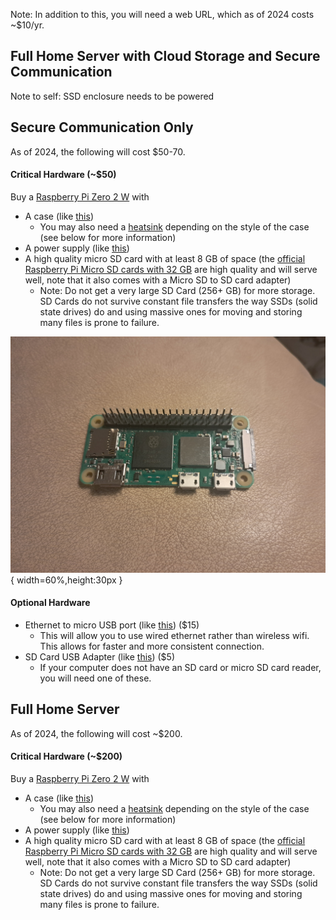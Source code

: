 Note: In addition to this, you will need a web URL, which as of 2024 costs \~$10/yr.

## __Full Home Server with Cloud Storage and Secure Communication__

Note to self: SSD enclosure needs to be powered

## __Secure Communication Only__

As of 2024, the following will cost $50-70. 

#### __Critical Hardware (\~$50)__

Buy a [Raspberry Pi Zero 2 W](https://www.raspberrypi.com/products/raspberry-pi-zero-2-w/) with 

- A case (like [this](https://www.pishop.us/product/aluminum-alloy-protection-case-for-raspberry-pi-zero-series-fits-zero-zero-2-w/))
  - You may also need a [heatsink](https://www.pishop.us/product/aluminum-heatsink-for-raspberry-pi-zero/) depending on the style of the case (see below for more information)
- A power supply (like [this](https://www.pishop.us/product/wall-adapter-power-supply-micro-usb-2-4a-5-25v/))
- A high quality micro SD card with at least 8 GB of space (the [official Raspberry Pi Micro SD cards with 32 GB](https://www.pishop.us/product/raspberry-pi-sd-card-32gb/) are high quality and will serve well, note that it also comes with a Micro SD to SD card adapter)
  - Note: Do not get a very large SD Card (256+ GB) for more storage. SD Cards do not survive constant file transfers the way SSDs (solid state drives) do and using massive ones for moving and storing many files is prone to failure.
 
![Bare Raspberry Pi Zero 2 W motherboard](https://github.com/MythicAptronym/Locus-Server/blob/1f74da379c967ed8d3db54ce35241509a0cc6845/Media_Repository/Raspberry_Pi_Zero_2_W_0-Bare.jpg){ width=60%,height:30px }

#### __Optional Hardware__

- Ethernet to micro USB port (like [this](https://www.amazon.com/Smays-Micro-B-Ethernet-compatible-Raspberry/dp/B01AT4C3KQ?crid=3AITNRWE6DGYE&dib=eyJ2IjoiMSJ9.KXW0YZSm4KBDiJpLS1LFfViXX6o3TTg5mdgEXWTEZ4qTRkA2jV-w-8Bx7lHOZ0At0wyXFVhcq0NoPSvGX_2wdWqYXnCEv9ObFBiP_ovwDuXYuvlW1Zu0FtcqczaHHuVRpWynr9E74ust47HeoQvIIu69XAdwhg1H3z9Ys6lzyTzVcfWmvdBuX7MNudDKbHA2uERN6PgAmEI1y_E81G7Hrh4pkOqZAUq2ppIGxMw5RGY.3yQedQZ0pa9bDT9W7dbYzCo6XzTGR4fYM0f84HP51_A&dib_tag=se&keywords=ethernet+to+micro+usb+adapter&qid=1734673136&sprefix=ethernet+to+mic%2Caps%2C132&sr=8-2)) ($15)
  - This will allow you to use wired ethernet rather than wireless wifi. This allows for faster and more consistent connection.
- SD Card USB Adapter (like [this](https://www.amazon.com/Reader-Adapter-Camera-Memory-Wansurs/dp/B0B9QZ4W4Y?crid=3UGPJK6DS6ZDK&dib=eyJ2IjoiMSJ9.OP-goGzbVTBErEAb5KAgGCjBKA-u0HiCypmciWXnCRgmRE5ZhWDvwdAi_2XUcK0jL_SFjQ4MZWhqaqWC8kp3wYdJ1e6p75mvBgBMb91yRA6v73oRnv2FNBMINxGLaSHPoB8Lsy-aHlXIVakZkXW6UUyA4iiWEqsUIvrpOTs5NKxYXa5HTfle6cKL7AInHXQmJYmBoxLW0MV9AXg7qCqNJ6Y0euFFmyIU_ONiIANMR-0.Y2-4F1iyV_KvIv3bcPtFNsjz4sYLBWfq465lF-pqZ5A&dib_tag=se&keywords=sd+card+usb+adapter&qid=1734674535&sprefix=sd+card+usb%2Caps%2C139&sr=8-3)) ($5)
  - If your computer does not have an SD card or micro SD card reader, you will need one of these.
 
## __Full Home Server__

As of 2024, the following will cost ~$200. 

#### __Critical Hardware (\~$200)__

Buy a [Raspberry Pi Zero 2 W](https://www.raspberrypi.com/products/raspberry-pi-zero-2-w/) with 

- A case (like [this](https://www.pishop.us/product/aluminum-alloy-protection-case-for-raspberry-pi-zero-series-fits-zero-zero-2-w/))
  - You may also need a [heatsink](https://www.pishop.us/product/aluminum-heatsink-for-raspberry-pi-zero/) depending on the style of the case (see below for more information)
- A power supply (like [this](https://www.pishop.us/product/wall-adapter-power-supply-micro-usb-2-4a-5-25v/))
- A high quality micro SD card with at least 8 GB of space (the [official Raspberry Pi Micro SD cards with 32 GB](https://www.pishop.us/product/raspberry-pi-sd-card-32gb/) are high quality and will serve well, note that it also comes with a Micro SD to SD card adapter)
  - Note: Do not get a very large SD Card (256+ GB) for more storage. SD Cards do not survive constant file transfers the way SSDs (solid state drives) do and using massive ones for moving and storing many files is prone to failure.
